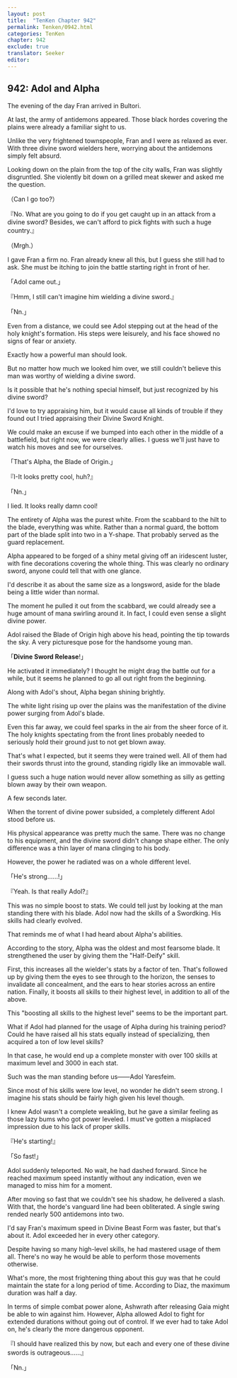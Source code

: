 ```yaml
---
layout: post
title:  "TenKen Chapter 942"
permalink: Tenken/0942.html
categories: TenKen
chapter: 942
exclude: true
translator: Seeker
editor: 
---
```

<h2>942: Adol and Alpha</h2>

The evening of the day Fran arrived in Bultori.

At last, the army of antidemons appeared. Those black hordes covering the plains were already a familiar sight to us.

Unlike the very frightened townspeople, Fran and I were as relaxed as ever. With three divine sword wielders here, worrying about the antidemons simply felt absurd.

Looking down on the plain from the top of the city walls, Fran was slightly disgruntled. She violently bit down on a grilled meat skewer and asked me the question.

（Can I go too?）

『No. What are you going to do if you get caught up in an attack from a divine sword? Besides, we can't afford to pick fights with such a huge country.』

（Mrgh.）

I gave Fran a firm no. Fran already knew all this, but I guess she still had to ask. She must be itching to join the battle starting right in front of her.

「Adol came out.」

『Hmm, I still can't imagine him wielding a divine sword.』

「Nn.」

Even from a distance, we could see Adol stepping out at the head of the holy knight's formation. His steps were leisurely, and his face showed no signs of fear or anxiety.

Exactly how a powerful man should look.

But no matter how much we looked him over, we still couldn't believe this man was worthy of wielding a divine sword.

Is it possible that he's nothing special himself, but just recognized by his divine sword?

I'd love to try appraising him, but it would cause all kinds of trouble if they found out I tried appraising their Divine Sword Knight.

We could make an excuse if we bumped into each other in the middle of a battlefield, but right now, we were clearly allies. I guess we'll just have to watch his moves and see for ourselves.

「That's Alpha, the Blade of Origin.」

『I-It looks pretty cool, huh?』

「Nn.」

I lied. It looks really damn cool!

The entirety of Alpha was the purest white. From the scabbard to the hilt to the blade, everything was white. Rather than a normal guard, the bottom part of the blade split into two in a Y-shape. That probably served as the guard replacement.

Alpha appeared to be forged of a shiny metal giving off an iridescent luster, with fine decorations covering the whole thing. This was clearly no ordinary sword, anyone could tell that with one glance.

I'd describe it as about the same size as a longsword, aside for the blade being a little wider than normal.

The moment he pulled it out from the scabbard, we could already see a huge amount of mana swirling around it. In fact, I could even sense a slight divine power.

Adol raised the Blade of Origin high above his head, pointing the tip towards the sky. A very picturesque pose for the handsome young man.

「**Divine Sword Release**!」

He activated it immediately? I thought he might drag the battle out for a while, but it seems he planned to go all out right from the beginning.

Along with Adol's shout, Alpha began shining brightly.

The white light rising up over the plains was the manifestation of the divine power surging from Adol's blade.

Even this far away, we could feel sparks in the air from the sheer force of it. The holy knights spectating from the front lines probably needed to seriously hold their ground just to not get blown away.

That's what I expected, but it seems they were trained well. All of them had their swords thrust into the ground, standing rigidly like an immovable wall.

I guess such a huge nation would never allow something as silly as getting blown away by their own weapon.

A few seconds later.

When the torrent of divine power subsided, a completely different Adol stood before us.

His physical appearance was pretty much the same. There was no change to his equipment, and the divine sword didn't change shape either. The only difference was a thin layer of mana clinging to his body.

However, the power he radiated was on a whole different level.

「He's strong……!」

『Yeah. Is that really Adol?』

This was no simple boost to stats. We could tell just by looking at the man standing there with his blade. Adol now had the skills of a Swordking. His skills had clearly evolved.

That reminds me of what I had heard about Alpha's abilities.

According to the story, Alpha was the oldest and most fearsome blade. It strengthened the user by giving them the "Half-Deify" skill.

First, this increases all the wielder's stats by a factor of ten. That's followed up by giving them the eyes to see through to the horizon, the senses to invalidate all concealment, and the ears to hear stories across an entire nation. Finally, it boosts all skills to their highest level, in addition to all of the above.

This "boosting all skills to the highest level" seems to be the important part.

What if Adol had planned for the usage of Alpha during his training period? Could he have raised all his stats equally instead of specializing, then acquired a ton of low level skills?

In that case, he would end up a complete monster with over 100 skills at maximum level and 3000 in each stat.

Such was the man standing before us――Adol Yaresfeim.

Since most of his skills were low level, no wonder he didn't seem strong. I imagine his stats should be fairly high given his level though.

I knew Adol wasn't a complete weakling, but he gave a similar feeling as those lazy bums who got power leveled. I must've gotten a misplaced impression due to his lack of proper skills.

『He's starting!』

「So fast!」

Adol suddenly teleported. No wait, he had dashed forward. Since he reached maximum speed instantly without any indication, even we managed to miss him for a moment.

After moving so fast that we couldn't see his shadow, he delivered a slash. With that, the horde's vanguard line had been obliterated. A single swing rended nearly 500 antidemons into two.

I'd say Fran's maximum speed in Divine Beast Form was faster, but that's about it. Adol exceeded her in every other category.

Despite having so many high-level skills, he had mastered usage of them all. There's no way he would be able to perform those movements otherwise.

What's more, the most frightening thing about this guy was that he could maintain the state for a long period of time. According to Diaz, the maximum duration was half a day.

In terms of simple combat power alone, Ashwrath after releasing Gaia might be able to win against him. However, Alpha allowed Adol to fight for extended durations without going out of control. If we ever had to take Adol on, he's clearly the more dangerous opponent.

『I should have realized this by now, but each and every one of these divine swords is outrageous……』

「Nn.」



